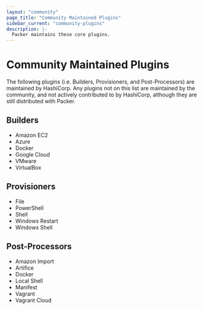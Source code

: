 ```yaml
---
layout: "community"
page_title: "Community Maintained Plugins"
sidebar_current: "community-plugins"
description: |-
  Packer maintains these core plugins.
---
```


# Community Maintained Plugins

The following plugins (i.e. Builders, Provisioners, and Post-Processors) are
maintained by HashiCorp. Any plugins not on this list are maintained by the
community, and not actively contributed to by HashiCorp, although they are
still distributed with Packer.

## Builders

- Amazon EC2
- Azure
- Docker
- Google Cloud
- VMware
- VirtualBox

## Provisioners

- File
- PowerShell
- Shell
- Windows Restart
- Windows Shell

## Post-Processors

- Amazon Import
- Artifice
- Docker
- Local Shell
- Manifest
- Vagrant
- Vagrant Cloud
